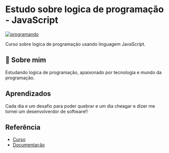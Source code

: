 
# Estudo sobre logica de programação - JavaScript

[![programando](https://media0.giphy.com/media/2juvZoQ3oLa4U/giphy.gif?cid=ecf05e47tfvj343n1lofdmfnkpqg5yvyhrx0ghvw2ayh96qk&rid=giphy.gif&ct=g)](https://giphy.com/)

Curso sobre logica de programação usando linguagem JavaScript.

## 🚀 Sobre mim

Estudando logica de programação, apaixonado por tecnologia e mundo da programação.

## Aprendizados

Cada dia e um desafio para poder quebrar e um dia cheagar e dizer me tornei um desenvolverdor de software!!

## Referência

- [Curso](https://www.udemy.com/share/103GrF/)
- [Documentação](https://developer.mozilla.org/pt-BR/docs/Web/JavaScript)
